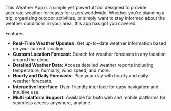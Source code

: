 This Weather App is a simple yet powerful tool designed to provide accurate weather forecasts
for users worldwide. Whether you're planning a trip, organizing outdoor activities,
or simply want to stay informed about the weather conditions in your area, this app has got you covered.


Features
- **Real-Time Weather Updates:** Get up-to-date weather information based on your current location.
- **Custom Location Forecast:** Search for weather forecasts in any location around the globe.
- **Detailed Weather Data:** Access detailed weather reports including temperature, humidity, wind speed, and more.
- **Hourly and Daily Forecasts:** Plan your day with hourly and daily weather forecasts.
- **Interactive Interface:** User-friendly interface for easy navigation and intuitive use.
- **Multi-platform Support:** Available for both web and mobile platforms for seamless access anywhere, anytime.
